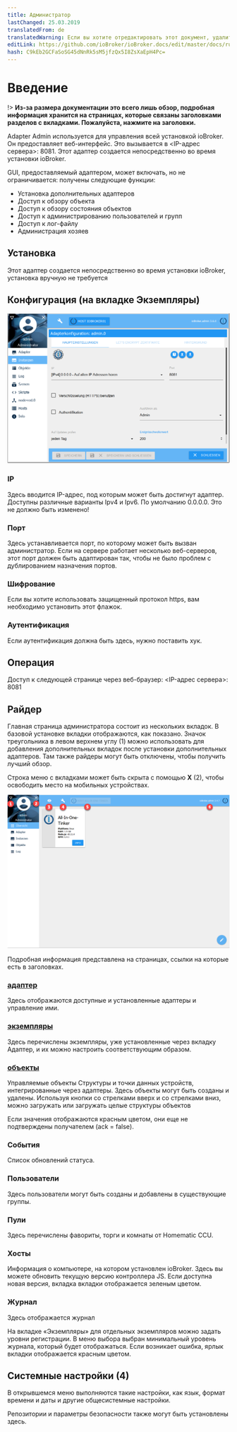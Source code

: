 ```yaml
---
title: Администратор
lastChanged: 25.03.2019
translatedFrom: de
translatedWarning: Если вы хотите отредактировать этот документ, удалите поле «translationFrom», в противном случае этот документ будет снова автоматически переведен
editLink: https://github.com/ioBroker/ioBroker.docs/edit/master/docs/ru/admin/README.md
hash: C9kEb2GCFaSoSG45dNnRk5sM5jfzQx5I8ZsXaEpH4Pc=
---
```

# Введение
!> **Из-за размера документации это всего лишь обзор, подробная информация хранится на страницах, которые связаны заголовками разделов с вкладками. Пожалуйста, нажмите на заголовки.**

Adapter Admin используется для управления всей установкой ioBroker. Он предоставляет веб-интерфейс. Это вызывается в <IP-адрес сервера>: 8081. Этот адаптер создается непосредственно во время установки ioBroker.

GUI, предоставляемый адаптером, может включать, но не ограничивается: получены следующие функции:

* Установка дополнительных адаптеров
* Доступ к обзору объекта
* Доступ к обзору состояния объектов
* Доступ к администрированию пользователей и групп
* Доступ к лог-файлу
* Администрация хозяев

## Установка
Этот адаптер создается непосредственно во время установки ioBroker, установка вручную не требуется

## Конфигурация (на вкладке Экземпляры)
![Основные настройки](../../de/admin/media/Admin_konfig_Haupteinstellungen.png)

### IP
Здесь вводится IP-адрес, под которым может быть достигнут адаптер. Доступны различные варианты Ipv4 и Ipv6. По умолчанию 0.0.0.0. Это не должно быть изменено!

### Порт
Здесь устанавливается порт, по которому может быть вызван администратор. Если на сервере работает несколько веб-серверов, этот порт должен быть адаптирован так, чтобы не было проблем с дублированием назначения портов.

### Шифрование
Если вы хотите использовать защищенный протокол https, вам необходимо установить этот флажок.

### Аутентификация
Если аутентификация должна быть здесь, нужно поставить хук.

## Операция
Доступ к следующей странице через веб-браузер: <IP-адрес сервера>: 8081

## Райдер
Главная страница администратора состоит из нескольких вкладок. В базовой установке вкладки отображаются, как показано. Значок треугольника в левом верхнем углу (1) можно использовать для добавления дополнительных вкладок после установки дополнительных адаптеров. Там также райдеры могут быть отключены, чтобы получить лучший обзор.

Строка меню с вкладками может быть скрыта с помощью **X** (2), чтобы освободить место на мобильных устройствах.

![Администратор](../../de/admin/media/Adapter_admin_first_view_items.png)

Подробная информация представлена на страницах, ссылки на которые есть в заголовках.

### [адаптер](adapter.md)
Здесь отображаются доступные и установленные адаптеры и управление ими.

### [экземпляры](instances.md)
Здесь перечислены экземпляры, уже установленные через вкладку Адаптер, и их можно настроить соответствующим образом.

### [объекты](objects.md)
Управляемые объекты Структуры и точки данных устройств, интегрированные через адаптеры. Здесь объекты могут быть созданы и удалены. Используя кнопки со стрелками вверх и со стрелками вниз, можно загружать или загружать целые структуры объектов

Если значения отображаются красным цветом, они еще не подтверждены получателем (ack = false).

### События
Список обновлений статуса.

### Пользователи
Здесь пользователи могут быть созданы и добавлены в существующие группы.

### Пули
Здесь перечислены фавориты, торги и комнаты от Homematic CCU.

### Хосты
Информация о компьютере, на котором установлен ioBroker. Здесь вы можете обновить текущую версию контроллера JS. Если доступна новая версия, вкладка вкладки отображается зеленым цветом.

### Журнал
Здесь отображается журнал

На вкладке «Экземпляры» для отдельных экземпляров можно задать уровни регистрации. В меню выбора выбран минимальный уровень журнала, который будет отображаться. Если возникает ошибка, ярлык вкладки отображается красным цветом.

## Системные настройки (4)
В открывшемся меню выполняются такие настройки, как язык, формат времени и даты и другие общесистемные настройки.

Репозитории и параметры безопасности также могут быть установлены здесь.